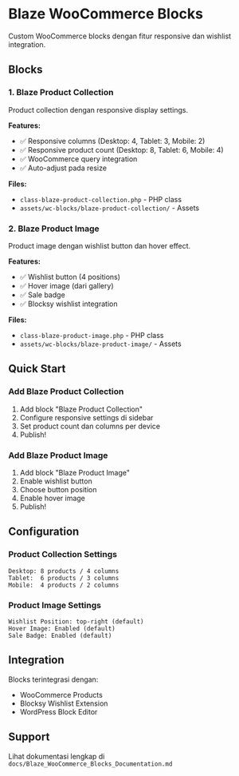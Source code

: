 # Blaze WooCommerce Blocks

Custom WooCommerce blocks dengan fitur responsive dan wishlist integration.

## Blocks

### 1. Blaze Product Collection
Product collection dengan responsive display settings.

**Features:**
- ✅ Responsive columns (Desktop: 4, Tablet: 3, Mobile: 2)
- ✅ Responsive product count (Desktop: 8, Tablet: 6, Mobile: 4)
- ✅ WooCommerce query integration
- ✅ Auto-adjust pada resize

**Files:**
- `class-blaze-product-collection.php` - PHP class
- `assets/wc-blocks/blaze-product-collection/` - Assets

### 2. Blaze Product Image
Product image dengan wishlist button dan hover effect.

**Features:**
- ✅ Wishlist button (4 positions)
- ✅ Hover image (dari gallery)
- ✅ Sale badge
- ✅ Blocksy wishlist integration

**Files:**
- `class-blaze-product-image.php` - PHP class
- `assets/wc-blocks/blaze-product-image/` - Assets

## Quick Start

### Add Blaze Product Collection

1. Add block "Blaze Product Collection"
2. Configure responsive settings di sidebar
3. Set product count dan columns per device
4. Publish!

### Add Blaze Product Image

1. Add block "Blaze Product Image"
2. Enable wishlist button
3. Choose button position
4. Enable hover image
5. Publish!

## Configuration

### Product Collection Settings

```
Desktop: 8 products / 4 columns
Tablet:  6 products / 3 columns
Mobile:  4 products / 2 columns
```

### Product Image Settings

```
Wishlist Position: top-right (default)
Hover Image: Enabled (default)
Sale Badge: Enabled (default)
```

## Integration

Blocks terintegrasi dengan:
- WooCommerce Products
- Blocksy Wishlist Extension
- WordPress Block Editor

## Support

Lihat dokumentasi lengkap di `docs/Blaze_WooCommerce_Blocks_Documentation.md`

